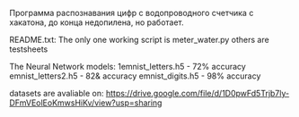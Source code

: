 Программа распознавания цифр с водопроводного счетчика с хакатона, до конца недопилена, но работает.


README.txt:
The only one working script is meter_water.py
others are testsheets


The Neural Network models:
1emnist_letters.h5 - 72% accuracy
emnist_letters2.h5 - 82& accuracy
emnist_digits.h5 - 98% accuracy

datasets are avaliable on: https://drive.google.com/file/d/1D0pwFd5Trjb7ly-DFmVEolEoKmwsHiKv/view?usp=sharing
